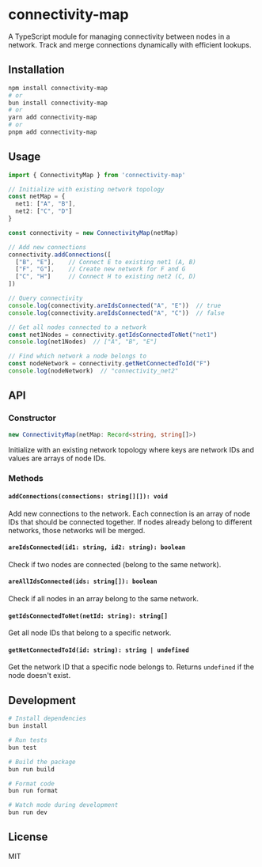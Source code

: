 # connectivity-map

A TypeScript module for managing connectivity between nodes in a network. Track and merge connections dynamically with efficient lookups.

## Installation

```bash
npm install connectivity-map
# or
bun install connectivity-map
# or  
yarn add connectivity-map
# or
pnpm add connectivity-map
```

## Usage

```typescript
import { ConnectivityMap } from 'connectivity-map'

// Initialize with existing network topology
const netMap = {
  net1: ["A", "B"],
  net2: ["C", "D"]
}

const connectivity = new ConnectivityMap(netMap)

// Add new connections
connectivity.addConnections([
  ["B", "E"],    // Connect E to existing net1 (A, B)
  ["F", "G"],    // Create new network for F and G
  ["C", "H"]     // Connect H to existing net2 (C, D)
])

// Query connectivity
console.log(connectivity.areIdsConnected("A", "E"))  // true
console.log(connectivity.areIdsConnected("A", "C"))  // false

// Get all nodes connected to a network
const net1Nodes = connectivity.getIdsConnectedToNet("net1")
console.log(net1Nodes)  // ["A", "B", "E"]

// Find which network a node belongs to
const nodeNetwork = connectivity.getNetConnectedToId("F")
console.log(nodeNetwork)  // "connectivity_net2"
```

## API

### Constructor

```typescript
new ConnectivityMap(netMap: Record<string, string[]>)
```

Initialize with an existing network topology where keys are network IDs and values are arrays of node IDs.

### Methods

#### `addConnections(connections: string[][]): void`

Add new connections to the network. Each connection is an array of node IDs that should be connected together. If nodes already belong to different networks, those networks will be merged.

#### `areIdsConnected(id1: string, id2: string): boolean`

Check if two nodes are connected (belong to the same network).

#### `areAllIdsConnected(ids: string[]): boolean`

Check if all nodes in an array belong to the same network.

#### `getIdsConnectedToNet(netId: string): string[]`

Get all node IDs that belong to a specific network.

#### `getNetConnectedToId(id: string): string | undefined`

Get the network ID that a specific node belongs to. Returns `undefined` if the node doesn't exist.

## Development

```bash
# Install dependencies
bun install

# Run tests
bun test

# Build the package
bun run build

# Format code
bun run format

# Watch mode during development
bun run dev
```

## License

MIT
